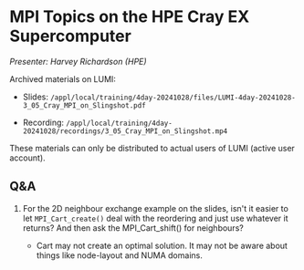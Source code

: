 # MPI Topics on the HPE Cray EX Supercomputer

*Presenter: Harvey Richardson (HPE)*

<!--
Course materials will be provided during and after the course.
-->

<!--
Temporary location of materials (for the lifetime of the training project):

-   Slides: `/project/project_465001362/Slides/HPE/11_cray_mpi_MPMD_medium.pdf`
-->

Archived materials on LUMI:

-   Slides: `/appl/local/training/4day-20241028/files/LUMI-4day-20241028-3_05_Cray_MPI_on_Slingshot.pdf`

-   Recording: `/appl/local/training/4day-20241028/recordings/3_05_Cray_MPI_on_Slingshot.mp4`

These materials can only be distributed to actual users of LUMI (active user account).


## Q&A

1.  For the 2D neighbour exchange example on the slides, isn't it easier to let `MPI_Cart_create()` deal with the reordering and just use whatever it returns? And then ask the MPI_Cart_shift() for neighbours?
   
    -   Cart may not create an optimal solution. It may not be aware about things like node-layout and NUMA domains.
